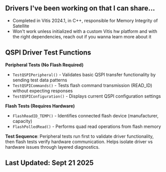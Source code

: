 ## Drivers I've been working on that I can share...

- Completed in Vitis 2024.1, in C++, responsible for Memory Integrity of Satellite
- Won't work unless initialized with a custom Vitis hw platform and with the right dependencies, reach out if you wanna learn more about it

## QSPI Driver Test Functions

**Peripheral Tests (No Flash Required)**
- `TestQSPIPeripheral()` - Validates basic QSPI transfer functionality by sending test data patterns
- `TestQSPICommands()` - Tests flash command transmission (READ_ID) without expecting responses  
- `TestQSPIConfiguration()` - Displays current QSPI configuration settings

**Flash Tests (Requires Hardware)**  
- `FlashReadID_TEMP()` - Identifies connected flash device (manufacturer, capacity)
- `FlashPolledRead()` - Performs quad read operations from flash memory

**Test Sequence**: Peripheral tests run first to validate driver functionality, then flash tests verify hardware communication. Helps isolate driver vs hardware issues through layered diagnostics.

## Last Updated: Sept 21 2025
